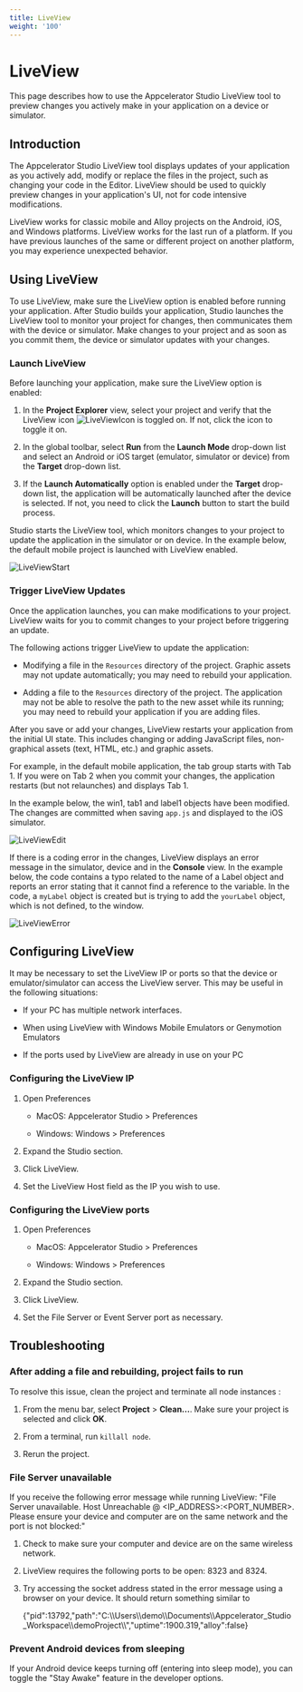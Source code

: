 ```yaml
---
title: LiveView
weight: '100'
---
```


# LiveView

This page describes how to use the Appcelerator Studio LiveView tool to preview changes you actively make in your application on a device or simulator.

## Introduction

The Appcelerator Studio LiveView tool displays updates of your application as you actively add, modify or replace the files in the project, such as changing your code in the Editor. LiveView should be used to quickly preview changes in your application's UI, not for code intensive modifications.

LiveView works for classic mobile and Alloy projects on the Android, iOS, and Windows platforms. LiveView works for the last run of a platform. If you have previous launches of the same or different project on another platform, you may experience unexpected behavior.

## Using LiveView

To use LiveView, make sure the LiveView option is enabled before running your application. After Studio builds your application, Studio launches the LiveView tool to monitor your project for changes, then communicates them with the device or simulator. Make changes to your project and as soon as you commit them, the device or simulator updates with your changes.

### Launch LiveView

Before launching your application, make sure the LiveView option is enabled:

1. In the **Project Explorer** view, select your project and verify that the LiveView icon ![LiveViewIcon](./LiveViewIcon.png) is toggled on. If not, click the icon to toggle it on.

2. In the global toolbar, select **Run** from the **Launch Mode** drop-down list and select an Android or iOS target (emulator, simulator or device) from the **Target** drop-down list.

3. If the **Launch Automatically** option is enabled under the **Target** drop-down list, the application will be automatically launched after the device is selected. If not, you need to click the **Launch** button to start the build process.

Studio starts the LiveView tool, which monitors changes to your project to update the application in the simulator or on device. In the example below, the default mobile project is launched with LiveView enabled.

![LiveViewStart](./LiveViewStart.png)

### Trigger LiveView Updates

Once the application launches, you can make modifications to your project. LiveView waits for you to commit changes to your project before triggering an update.

The following actions trigger LiveView to update the application:

* Modifying a file in the `Resources` directory of the project. Graphic assets may not update automatically; you may need to rebuild your application.

* Adding a file to the `Resources` directory of the project. The application may not be able to resolve the path to the new asset while its running; you may need to rebuild your application if you are adding files.

After you save or add your changes, LiveView restarts your application from the initial UI state. This includes changing or adding JavaScript files, non-graphical assets (text, HTML, etc.) and graphic assets.

For example, in the default mobile application, the tab group starts with Tab 1. If you were on Tab 2 when you commit your changes, the application restarts (but not relaunches) and displays Tab 1.

In the example below, the win1, tab1 and label1 objects have been modified. The changes are committed when saving `app.js` and displayed to the iOS simulator.

![LiveViewEdit](./LiveViewEdit.png)

If there is a coding error in the changes, LiveView displays an error message in the simulator, device and in the **Console** view. In the example below, the code contains a typo related to the name of a Label object and reports an error stating that it cannot find a reference to the variable. In the code, a `myLabel` object is created but is trying to add the `yourLabel` object, which is not defined, to the window.

![LiveViewError](./LiveViewError.png)

## Configuring LiveView

It may be necessary to set the LiveView IP or ports so that the device or emulator/simulator can access the LiveView server. This may be useful in the following situations:

* If your PC has multiple network interfaces.

* When using LiveView with Windows Mobile Emulators or Genymotion Emulators

* If the ports used by LiveView are already in use on your PC

### Configuring the LiveView IP

1. Open Preferences

    * MacOS: Appcelerator Studio > Preferences

    * Windows: Windows > Preferences

2. Expand the Studio section.

3. Click LiveView.

4. Set the LiveView Host field as the IP you wish to use.

### Configuring the LiveView ports

1. Open Preferences

    * MacOS: Appcelerator Studio > Preferences

    * Windows: Windows > Preferences

2. Expand the Studio section.

3. Click LiveView.

4. Set the File Server or Event Server port as necessary.

## Troubleshooting

### After adding a file and rebuilding, project fails to run

To resolve this issue, clean the project and terminate all node instances :

1. From the menu bar, select **Project** \> **Clean...**. Make sure your project is selected and click **OK**.

2. From a terminal, run `killall node`.

3. Rerun the project.

### File Server unavailable

If you receive the following error message while running LiveView: "File Server unavailable. Host Unreachable @ <IP\_ADDRESS>:<PORT\_NUMBER>. Please ensure your device and computer are on the same network and the port is not blocked:"

1. Check to make sure your computer and device are on the same wireless network.

2. LiveView requires the following ports to be open: 8323 and 8324.

3. Try accessing the socket address stated in the error message using a browser on your device. It should return something similar to

    {"pid":13792,"path":"C:\\\\Users\\\\demo\\\\Documents\\\\Appcelerator\_Studio\_Workspace\\\\demoProject\\\\","uptime":1900.319,"alloy":false}

### Prevent Android devices from sleeping

If your Android device keeps turning off (entering into sleep mode), you can toggle the "Stay Awake" feature in the developer options.
